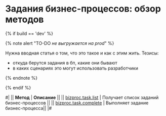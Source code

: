 # Задания бизнес-процессов: обзор методов

{% if build == 'dev' %}

{% note alert "TO-DO _не выгружается на prod_" %}

Нужна вводная статья о том, что это такое и как с этим жить. Тезисы:

- откуда берутся задания в бп, какие они бывают
- в каких сценариях это могут использовать разработчики

{% endnote %}

{% endif %}

#|
|| **Метод** | **Описание** ||
|| [bizproc.task.list](./bizproc-task-list.md) | Получает список заданий бизнес-процессов ||
|| [bizproc.task.complete](./bizproc-task-complete.md) | Выполняет задание бизнес-процесса||
|#
